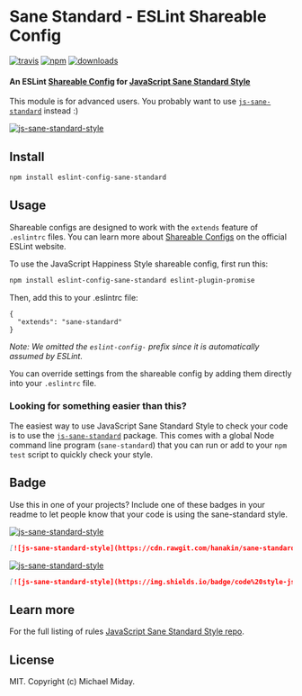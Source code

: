 # Sane Standard - ESLint Shareable Config
[![travis][travis-image]][travis-url]
[![npm][npm-image]][npm-url]
[![downloads][downloads-image]][downloads-url]

[travis-image]: https://img.shields.io/travis/hanakin/eslint-config-sane-standard/master.svg
[travis-url]: https://travis-ci.org/hanakin/eslint-config-sane-standard
[npm-image]: https://img.shields.io/npm/v/eslint-config-sane-standard.svg
[npm-url]: https://npmjs.org/package/eslint-config-sane-standard
[downloads-image]: https://img.shields.io/npm/dm/eslint-config-sane-standard.svg
[downloads-url]: https://npmjs.org/package/eslint-config-sane-standard

#### An ESLint [Shareable Config](http://eslint.org/docs/developer-guide/shareable-configs) for [JavaScript Sane Standard  Style](https://github.com/hanakin/js-sane-standard)

This module is for advanced users. You probably want to use [`js-sane-standard`](https://github.com/hanakin/js-sane-standard) instead :)

[![js-sane-standard-style](https://cdn.rawgit.com/hanakin/js-sane-standard/master/badge.svg)](https://github.com/hanakin/js-sane-standard)

## Install

```bash
npm install eslint-config-sane-standard
```

## Usage

Shareable configs are designed to work with the `extends` feature of `.eslintrc` files.
You can learn more about
[Shareable Configs](http://eslint.org/docs/developer-guide/shareable-configs) on the
official ESLint website.

To use the JavaScript Happiness Style shareable config, first run this:

```bash
npm install eslint-config-sane-standard eslint-plugin-promise
```

Then, add this to your .eslintrc file:

```
{
  "extends": "sane-standard"
}
```

*Note: We omitted the `eslint-config-` prefix since it is automatically assumed by ESLint.*

You can override settings from the shareable config by adding them directly into your
`.eslintrc` file.

### Looking for something easier than this?

The easiest way to use JavaScript Sane Standard Style to check your code is to use the
[`js-sane-standard`](https://github.com/hanakin/js-sane-standard) package. This comes with a global
Node command line program (`sane-standard`) that you can run or add to your `npm test` script
to quickly check your style.

## Badge

Use this in one of your projects? Include one of these badges in your readme to
let people know that your code is using the sane-standard style.

[![js-sane-standard-style](https://cdn.rawgit.com/hanakin/js-sane-standard/master/badge.svg)](https://github.com/hanakin/js-sane-standard)

```markdown
[![js-sane-standard-style](https://cdn.rawgit.com/hanakin/sane-standard/master/badge.svg)](https://github.com/hanakin/js-sane-standard)
```

[![js-sane-standard-style](https://img.shields.io/badge/code%20style-js-sane-standard-brightgreen.svg)](https://github.com/hanakin/js-sane-standard)

```markdown
[![js-sane-standard-style](https://img.shields.io/badge/code%20style-js-sane-standard-brightgreen.svg)](https://github.com/hanakin/js-sane-standard)
```

## Learn more

For the full listing of rules
[JavaScript Sane Standard Style repo](https://github.com/hanakin/js-sane-standard).

## License

MIT. Copyright (c) Michael Miday.
